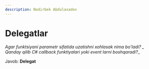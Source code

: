 ```yaml
---
description: Nodirbek Abdulaxadov
---
```


# Delegatlar

_Agar funktsiyani parametr sifatida uzatishni xohlasak nima bo'ladi?
_
Qanday qilib C# callback funktiyalari yoki event larni boshqaradi?__

Javob: **Delegat**

